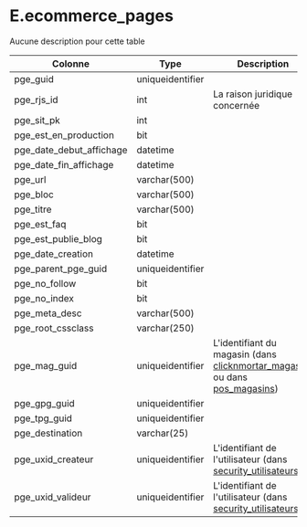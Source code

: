 # E.ecommerce_pages

Aucune description pour cette table

Colonne|Type|Description
---|---|---
pge_guid|uniqueidentifier|
pge_rjs_id|int|La raison juridique concernée 
pge_sit_pk|int|
pge_est_en_production|bit|
pge_date_debut_affichage|datetime|
pge_date_fin_affichage|datetime|
pge_url|varchar(500)|
pge_bloc|varchar(500)|
pge_titre|varchar(500)|
pge_est_faq|bit|
pge_est_publie_blog|bit|
pge_date_creation|datetime|
pge_parent_pge_guid|uniqueidentifier|
pge_no_follow|bit|
pge_no_index|bit|
pge_meta_desc|varchar(500)|
pge_root_cssclass|varchar(250)|
pge_mag_guid|uniqueidentifier|L'identifiant du magasin (dans [clicknmortar_magasins](generated_clicknmortar_magasins.md) ou dans [pos_magasins](generated_pos_magasins.md)) 
pge_gpg_guid|uniqueidentifier|
pge_tpg_guid|uniqueidentifier|
pge_destination|varchar(25)|
pge_uxid_createur|uniqueidentifier|L'identifiant de l'utilisateur (dans [security_utilisateurs](generated_security_utilisateurs.md)) 
pge_uxid_valideur|uniqueidentifier|L'identifiant de l'utilisateur (dans [security_utilisateurs](generated_security_utilisateurs.md)) 
